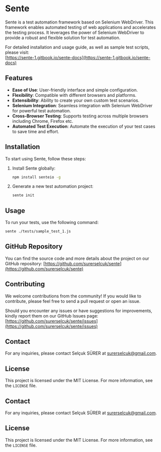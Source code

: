 # Sente
Sente is a test automation framework based on Selenium WebDriver. This framework enables automated testing of web applications and accelerates the testing process. It leverages the power of Selenium WebDriver to provide a robust and flexible solution for test automation.

For detailed installation and usage guide, as well as sample test scripts, please visit:  
[https://sente-1.gitbook.io/sente-docs](https://sente-1.gitbook.io/sente-docs)

## Features

- **Ease of Use**: User-friendly interface and simple configuration.
- **Flexibility**: Compatible with different browsers and platforms.
- **Extensibility**: Ability to create your own custom test scenarios.
- **Selenium Integration**: Seamless integration with Selenium WebDriver for powerful test automation.
- **Cross-Browser Testing**: Supports testing across multiple browsers including Chrome, Firefox etc.
- **Automated Test Execution**: Automate the execution of your test cases to save time and effort.

## Installation

To start using Sente, follow these steps:

1. Install Sente globally:
    ```bash
    npm install senteio -g
    ```
2. Generate a new test automation project:
    ```bash
    sente init    
    ```

## Usage

To run your tests, use the following command:
```bash
sente ./tests/sample_test_1.js
```
## GitHub Repository

You can find the source code and more details about the project on our GitHub repository: 
[https://github.com/surerselcuk/sente](https://github.com/surerselcuk/sente)

## Contributing

We welcome contributions from the community! If you would like to contribute, please feel free to send a pull request or open an issue.

Should you encounter any issues or have suggestions for improvements, kindly report them on our GitHub Issues page: 
[https://github.com/surerselcuk/sente/issues](https://github.com/surerselcuk/sente/issues)

## Contact

For any inquiries, please contact Selçuk SÜRER at [surerselcuk@gmail.com](mailto:surerselcuk@gmail.com).

## License

This project is licensed under the MIT License. For more information, see the `LICENSE` file.


## Contact

For any inquiries, please contact Selçuk SÜRER at [surerselcuk@gmail.com](mailto:surerselcuk@gmail.com).

## License

This project is licensed under the MIT License. For more information, see the `LICENSE` file.

